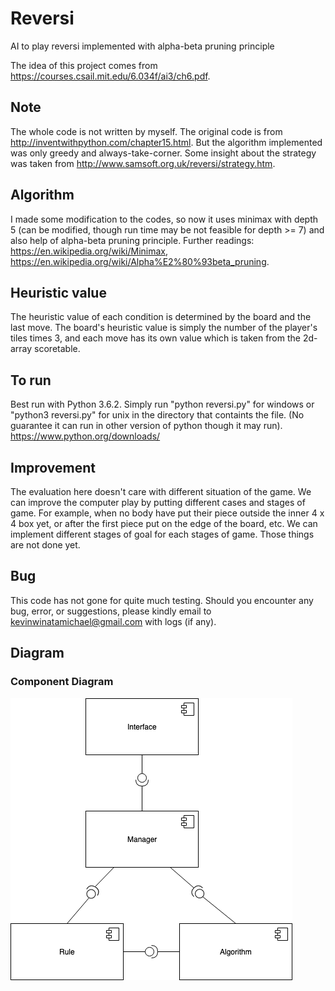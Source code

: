 # Reversi
AI to play reversi implemented with alpha-beta pruning principle

The idea of this project comes from https://courses.csail.mit.edu/6.034f/ai3/ch6.pdf.

## Note
The whole code is not written by myself. The original code is from http://inventwithpython.com/chapter15.html. But the algorithm implemented was only greedy and always-take-corner. Some insight about the strategy was taken from http://www.samsoft.org.uk/reversi/strategy.htm.

## Algorithm
I made some modification to the codes, so now it uses minimax with depth 5 (can be modified, though run time may be not feasible for depth >= 7) and also help of alpha-beta pruning principle. Further readings: https://en.wikipedia.org/wiki/Minimax,
https://en.wikipedia.org/wiki/Alpha%E2%80%93beta_pruning.

## Heuristic value
The heuristic value of each condition is determined by the board and the last move. The board's heuristic value is simply the number of the player's tiles times 3, and each move has its own value which is taken from the 2d-array scoretable.

## To run
Best run with Python 3.6.2. Simply run "python reversi.py" for windows or "python3 reversi.py" for unix in the directory that containts the file. (No guarantee it can run in other version of python though it may run). https://www.python.org/downloads/

## Improvement
The evaluation here doesn't care with different situation of the game. We can improve the computer play by putting different cases and stages of game. For example, when no body have put their piece outside the inner 4 x 4 box yet, or after the first piece put on the edge of the board, etc. We can implement different stages of goal for each stages of game. Those things are not done yet.

## Bug
This code has not gone for quite much testing. Should you encounter any bug, error, or suggestions, please kindly email to kevinwinatamichael@gmail.com with logs (if any).

## Diagram

### Component Diagram
![reversi component diagram](https://github.com/kevinwinatamichael/reversi/blob/master/component_diagram.png "Component Diagram")